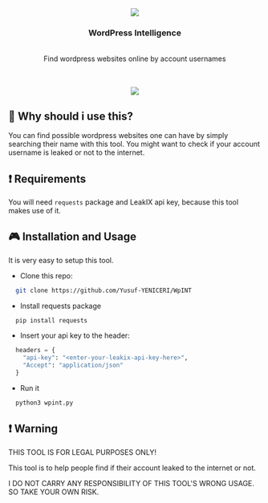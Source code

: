 
<div align="center">
  <img src="https://user-images.githubusercontent.com/38917909/199174381-bc550221-ca40-46d5-9b6d-5176807eeac4.png" />
  <h3>WordPress Intelligence</h3>
  <br/>
  <span>Find wordpress websites online by account usernames</span>
</div>


<br/>
<br/>


<p align="center">
  <img src="https://user-images.githubusercontent.com/38917909/199177744-e87cbad9-2777-4053-8b85-24091a8984f4.png" />
</p>

## 🚀 Why should i use this?

You can find possible wordpress websites one can have by simply searching their name with this tool. You might want to check if your account username is leaked or not to the internet.


## :exclamation: Requirements

You will need ```requests``` package and LeakIX api key, because this tool makes use of it.


## :video_game: Installation and Usage

It is very easy to setup this tool.

* Clone this repo:
```bash
  git clone https://github.com/Yusuf-YENICERI/WpINT
```

* Install requests package
```bash
  pip install requests
```

* Insert your api key to the header:

```py
  headers = {
    "api-key": "<enter-your-leakix-api-key-here>",
    "Accept": "application/json"
  }
```

* Run it

```py
  python3 wpint.py
```

## :exclamation: Warning

THIS TOOL IS FOR LEGAL PURPOSES ONLY!

This tool is to help people find if their account leaked to the internet or not.

I DO NOT CARRY ANY RESPONSIBILITY OF THIS TOOL'S WRONG USAGE. SO TAKE YOUR OWN RISK.
